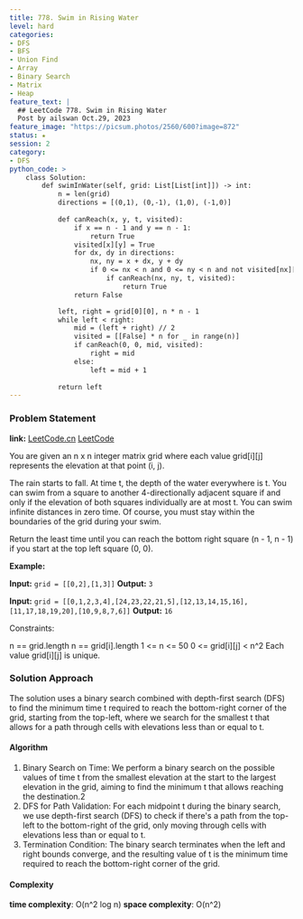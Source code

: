 ```yaml
---
title: 778. Swim in Rising Water
level: hard
categories:
- DFS
- BFS
- Union Find
- Array
- Binary Search
- Matrix
- Heap
feature_text: |
  ## LeetCode 778. Swim in Rising Water
  Post by ailswan Oct.29, 2023
feature_image: "https://picsum.photos/2560/600?image=872"
status: ★
session: 2
category:
- DFS
python_code: >
    class Solution:
        def swimInWater(self, grid: List[List[int]]) -> int:
            n = len(grid)
            directions = [(0,1), (0,-1), (1,0), (-1,0)]
            
            def canReach(x, y, t, visited):
                if x == n - 1 and y == n - 1:
                    return True
                visited[x][y] = True
                for dx, dy in directions:
                    nx, ny = x + dx, y + dy
                    if 0 <= nx < n and 0 <= ny < n and not visited[nx][ny] and grid[nx][ny] <= t:
                        if canReach(nx, ny, t, visited):
                            return True
                return False

            left, right = grid[0][0], n * n - 1
            while left < right:
                mid = (left + right) // 2
                visited = [[False] * n for _ in range(n)]
                if canReach(0, 0, mid, visited):
                    right = mid
                else:
                    left = mid + 1
            
            return left
---
```


### Problem Statement
**link:**
[LeetCode.cn](https://leetcode.cn/problems/swim-in-rising-water/)
[LeetCode](https://leetcode.com/swim-in-rising-water/)
 
You are given an n x n integer matrix grid where each value grid[i][j] represents the elevation at that point (i, j).

The rain starts to fall. At time t, the depth of the water everywhere is t. You can swim from a square to another 4-directionally adjacent square if and only if the elevation of both squares individually are at most t. You can swim infinite distances in zero time. Of course, you must stay within the boundaries of the grid during your swim.

Return the least time until you can reach the bottom right square (n - 1, n - 1) if you start at the top left square (0, 0).

**Example:**

**Input:** `grid = [[0,2],[1,3]]`
**Output:** `3`
 
**Input:** `grid = [[0,1,2,3,4],[24,23,22,21,5],[12,13,14,15,16],[11,17,18,19,20],[10,9,8,7,6]]`
**Output:** `16`

 Constraints:

n == grid.length
n == grid[i].length
1 <= n <= 50
0 <= grid[i][j] < n^2
Each value grid[i][j] is unique.
  
### Solution Approach
The solution uses a binary search combined with depth-first search (DFS) to find the minimum time t required to reach the bottom-right corner of the grid, starting from the top-left, where we search for the smallest t that allows for a path through cells with elevations less than or equal to t.

#### Algorithm
1. Binary Search on Time: We perform a binary search on the possible values of time t from the smallest elevation at the start to the largest elevation in the grid, aiming to find the minimum t that allows reaching the destination.2
2. DFS for Path Validation: For each midpoint t during the binary search, we use depth-first search (DFS) to check if there's a path from the top-left to the bottom-right of the grid, only moving through cells with elevations less than or equal to t.
3. Termination Condition: The binary search terminates when the left and right bounds converge, and the resulting value of t is the minimum time required to reach the bottom-right corner of the grid. 

#### Complexity
 **time complexity**: O(n^2 log n)
 **space complexity**: O(n^2)